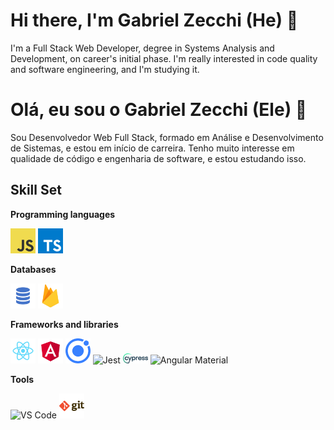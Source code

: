 <h1>Hi there, I'm Gabriel Zecchi (He) 👋</h1>

I'm a Full Stack Web Developer, degree in Systems Analysis and Development, on career's initial phase. I'm really interested in code quality and software engineering, and I'm studying it.

<h1>Olá, eu sou o Gabriel Zecchi (Ele) 👋</h1>

Sou Desenvolvedor Web Full Stack, formado em Análise e Desenvolvimento de Sistemas, e estou em início de carreira. Tenho muito interesse em qualidade de código e engenharia de software, e estou estudando isso.

<h2>Skill Set</h2>
  
**Programming languages**

<img alt="JS" title="JavaScript" width="40px" src="https://raw.githubusercontent.com/github/explore/master/topics/javascript/javascript.png"> <img alt="Typescript" title="Typescript" width="40px" src="https://raw.githubusercontent.com/github/explore/main/topics/typescript/typescript.png">

**Databases**

<img title="SQL" alt="SQL" width="40px" src="https://raw.githubusercontent.com/github/explore/master/topics/sql/sql.png"> <img alt="Firebase" title="Firebase" width="40px" src="https://raw.githubusercontent.com/github/explore/master/topics/firebase/firebase.png"></img>

**Frameworks and libraries**

<img title="ReactJS" alt="ReactJS" width="40px" src="https://raw.githubusercontent.com/github/explore/master/topics/react/react.png"></img> <img title="Angular" alt="Angular" width="40px" src="https://raw.githubusercontent.com/github/explore/master/topics/angular/angular.png"></img> <img title="Ionic" alt="Ionic" width="40px" src="https://raw.githubusercontent.com/github/explore/master/topics/ionic/ionic.png"></img> <img title="Jest" alt="Jest" width="40px" src="https://raw.githubusercontent.com/facebook/jest/main/website/static/img/jest.png"></img> <img title="Cypress" alt="Cypress" width="40px" src="https://raw.githubusercontent.com/cypress-io/cypress/develop/assets/cypress-logo-light.png"></img> <img title="Angular Material" alt="Angular Material" width="40px" src="https://material.angular.io/assets/img/angular-material-logo.svg"></img>

**Tools**

<img title="VS Code" alt="VS Code" width="40px" src="https://img.icons8.com/fluent/48/000000/visual-studio-code-2019.png"> <img title="git" alt="git" width="40px" src="https://raw.githubusercontent.com/github/explore/master/topics/git/git.png">
